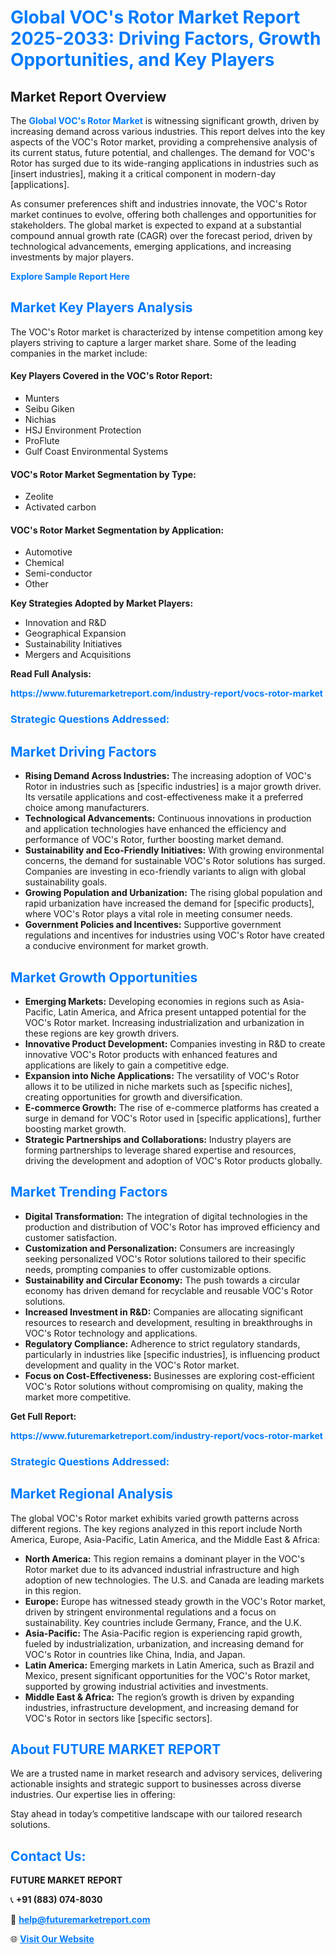 <h1 style="color: #007BFF;">Global VOC's Rotor Market Report 2025-2033: Driving Factors, Growth Opportunities, and Key Players</h1>

<section id="overview">
<h2>Market Report Overview</h2>
<p>The <a href="https://www.futuremarketreport.com/industry-report/vocs-rotor-market" style="color: #007BFF; text-decoration: none;"><strong>Global VOC's Rotor Market</strong></a> is witnessing significant growth, driven by increasing demand across various industries. This report delves into the key aspects of the VOC's Rotor market, providing a comprehensive analysis of its current status, future potential, and challenges. The demand for VOC's Rotor has surged due to its wide-ranging applications in industries such as [insert industries], making it a critical component in modern-day [applications].</p>
<p>As consumer preferences shift and industries innovate, the VOC's Rotor market continues to evolve, offering both challenges and opportunities for stakeholders. The global market is expected to expand at a substantial compound annual growth rate (CAGR) over the forecast period, driven by technological advancements, emerging applications, and increasing investments by major players.</p>
</section>

<section id="overview">
<p><a href="https://www.futuremarketreport.com/request-sample/reportId=60785" style="color: #007BFF; text-decoration: none;"><strong>Explore Sample Report Here</strong></a></p>
</section>

<section id="key-players">
<h2 style="color: #007BFF;">Market Key Players Analysis</h2>
<p>The VOC's Rotor market is characterized by intense competition among key players striving to capture a larger market share. Some of the leading companies in the market include:</p>
<h4>Key Players Covered in the VOC's Rotor Report:</h4>
<ul><li>Munters</li><li>Seibu Giken</li><li>Nichias</li><li>HSJ Environment Protection</li><li>ProFlute</li><li>Gulf Coast Environmental Systems</li></ul>
<h4>VOC's Rotor Market Segmentation by Type:</h4>
<ul><li>Zeolite</li><li>Activated carbon</li></ul>

<h4>VOC's Rotor Market Segmentation by Application:</h4>
<ul><li>Automotive</li><li>Chemical</li><li>Semi-conductor</li><li>Other</li></ul>
<p><strong>Key Strategies Adopted by Market Players:</strong></p>
<ul>
<li>Innovation and R&D</li>
<li>Geographical Expansion</li>
<li>Sustainability Initiatives</li>
<li>Mergers and Acquisitions</li>
</ul>
</section>

<section>
<p><strong>Read Full Analysis: </strong></p><a href="https://www.futuremarketreport.com/industry-report/vocs-rotor-market" style="color: #007BFF; text-decoration: none;"><strong>https://www.futuremarketreport.com/industry-report/vocs-rotor-market</strong></a>
<h3 style="color: #007BFF;">Strategic Questions Addressed:</h3>
</section>

<section id="driving-factors">
<h2 style="color: #007BFF;">Market Driving Factors</h2>
<ul>
<li><strong>Rising Demand Across Industries:</strong> The increasing adoption of VOC's Rotor in industries such as [specific industries] is a major growth driver. Its versatile applications and cost-effectiveness make it a preferred choice among manufacturers.</li>
<li><strong>Technological Advancements:</strong> Continuous innovations in production and application technologies have enhanced the efficiency and performance of VOC's Rotor, further boosting market demand.</li>
<li><strong>Sustainability and Eco-Friendly Initiatives:</strong> With growing environmental concerns, the demand for sustainable VOC's Rotor solutions has surged. Companies are investing in eco-friendly variants to align with global sustainability goals.</li>
<li><strong>Growing Population and Urbanization:</strong> The rising global population and rapid urbanization have increased the demand for [specific products], where VOC's Rotor plays a vital role in meeting consumer needs.</li>
<li><strong>Government Policies and Incentives:</strong> Supportive government regulations and incentives for industries using VOC's Rotor have created a conducive environment for market growth.</li>
</ul>
</section>

<section id="growth-opportunities">
<h2 style="color: #007BFF;">Market Growth Opportunities</h2>
<ul>
<li><strong>Emerging Markets:</strong> Developing economies in regions such as Asia-Pacific, Latin America, and Africa present untapped potential for the VOC's Rotor market. Increasing industrialization and urbanization in these regions are key growth drivers.</li>
<li><strong>Innovative Product Development:</strong> Companies investing in R&D to create innovative VOC's Rotor products with enhanced features and applications are likely to gain a competitive edge.</li>
<li><strong>Expansion into Niche Applications:</strong> The versatility of VOC's Rotor allows it to be utilized in niche markets such as [specific niches], creating opportunities for growth and diversification.</li>
<li><strong>E-commerce Growth:</strong> The rise of e-commerce platforms has created a surge in demand for VOC's Rotor used in [specific applications], further boosting market growth.</li>
<li><strong>Strategic Partnerships and Collaborations:</strong> Industry players are forming partnerships to leverage shared expertise and resources, driving the development and adoption of VOC's Rotor products globally.</li>
</ul>
</section>

<section id="trending-factors">
<h2 style="color: #007BFF;">Market Trending Factors</h2>
<ul>
<li><strong>Digital Transformation:</strong> The integration of digital technologies in the production and distribution of VOC's Rotor has improved efficiency and customer satisfaction.</li>
<li><strong>Customization and Personalization:</strong> Consumers are increasingly seeking personalized VOC's Rotor solutions tailored to their specific needs, prompting companies to offer customizable options.</li>
<li><strong>Sustainability and Circular Economy:</strong> The push towards a circular economy has driven demand for recyclable and reusable VOC's Rotor solutions.</li>
<li><strong>Increased Investment in R&D:</strong> Companies are allocating significant resources to research and development, resulting in breakthroughs in VOC's Rotor technology and applications.</li>
<li><strong>Regulatory Compliance:</strong> Adherence to strict regulatory standards, particularly in industries like [specific industries], is influencing product development and quality in the VOC's Rotor market.</li>
<li><strong>Focus on Cost-Effectiveness:</strong> Businesses are exploring cost-efficient VOC's Rotor solutions without compromising on quality, making the market more competitive.</li>
</ul>
</section>

<section>
<p><strong>Get Full Report: </strong></p><a href="https://www.futuremarketreport.com/industry-report/vocs-rotor-market" style="color: #007BFF; text-decoration: none;"><strong>https://www.futuremarketreport.com/industry-report/vocs-rotor-market</strong></a>
<h3 style="color: #007BFF;">Strategic Questions Addressed:</h3>
</section>


<section id="regional-analysis">
<h2 style="color: #007BFF;">Market Regional Analysis</h2>
<p>The global VOC's Rotor market exhibits varied growth patterns across different regions. The key regions analyzed in this report include North America, Europe, Asia-Pacific, Latin America, and the Middle East & Africa:</p>
<ul>
<li><strong>North America:</strong> This region remains a dominant player in the VOC's Rotor market due to its advanced industrial infrastructure and high adoption of new technologies. The U.S. and Canada are leading markets in this region.</li>
<li><strong>Europe:</strong> Europe has witnessed steady growth in the VOC's Rotor market, driven by stringent environmental regulations and a focus on sustainability. Key countries include Germany, France, and the U.K.</li>
<li><strong>Asia-Pacific:</strong> The Asia-Pacific region is experiencing rapid growth, fueled by industrialization, urbanization, and increasing demand for VOC's Rotor in countries like China, India, and Japan.</li>
<li><strong>Latin America:</strong> Emerging markets in Latin America, such as Brazil and Mexico, present significant opportunities for the VOC's Rotor market, supported by growing industrial activities and investments.</li>
<li><strong>Middle East & Africa:</strong> The region’s growth is driven by expanding industries, infrastructure development, and increasing demand for VOC's Rotor in sectors like [specific sectors].</li>
</ul>
</section>

<footer>
<h2 style="color: #007BFF;">About FUTURE MARKET REPORT</h2>
<p>We are a trusted name in market research and advisory services, delivering actionable insights and strategic support to businesses across diverse industries. Our expertise lies in offering:</p>

<p>Stay ahead in today’s competitive landscape with our tailored research solutions.</p>

<h2 style="color: #007BFF;">Contact Us:</h2>
<p><strong>FUTURE MARKET REPORT</strong></p>
<p>📞 <strong>+91 (883) 074-8030</strong></p>
<p>📧 <strong><a href="mailto:help@futuremarketreport.com" style="color: #007BFF;">help@futuremarketreport.com</a></strong></p>
<p>🌐 <strong><a href="https://www.futuremarketreport.com/" style="color: #007BFF;">Visit Our Website</a></strong></p>
</footer>
